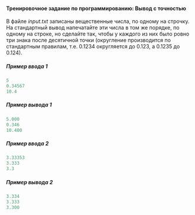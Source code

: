 #### Тренировочное задание по программированию: Вывод с точностью ####

В файле *input.txt* записаны вещественные числа, по одному на строчку. На стандартный вывод напечатайте эти числа в том же порядке, по одному на строке, но сделайте так, чтобы у каждого из них было ровно три знака после десятичной точки (округление производится по стандартным правилам, т.е. 0.1234 округляется до 0.123, а 0.1235 до 0.124).

##### Пример ввода 1 #####
```objectivec
5
0.34567
10.4
```
##### Пример вывода 1 #####
```objectivec
5.000
0.346
10.400
```
##### Пример ввода 2 #####
```objectivec
3.33353
3.333
3.3
```
##### Пример вывода 2 #####
```objectivec
3.334
3.333
3.300
```
